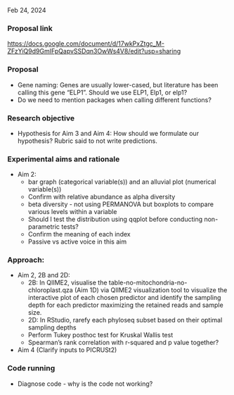 Feb 24, 2024 

### Proposal link
https://docs.google.com/document/d/17wkPxZtgc_M-ZFzYiQ9d9GmIFpQapvSSDqn3OwWs4V8/edit?usp=sharing

### Proposal
* Gene naming: Genes are usually lower-cased, but literature has been calling this gene “ELP1”. Should we use ELP1, Elp1, or elp1?
* Do we need to mention packages when calling different functions?

### Research objective
* Hypothesis for Aim 3 and Aim 4: How should we formulate our hypothesis? Rubric said to not write predictions.

### Experimental aims and rationale
* Aim 2:
  - bar graph (categorical variable(s)) and an alluvial plot (numerical variable(s))
  - Confirm with relative abundance as alpha diversity 
  - beta diversity - not using PERMANOVA but boxplots to compare various levels within a variable
  - Should I test the distribution using qqplot before conducting non-parametric tests?
  - Confirm the meaning of each index
  - Passive vs active voice in this aim

### Approach: 
* Aim 2, 2B and 2D:
  - 2B: In QIIME2, visualise the table-no-mitochondria-no-chloroplast.qza (Aim 1D) via QIIME2 visualization tool to visualize the interactive plot of each chosen predictor and identify the sampling depth for each predictor maximizing the retained reads and sample size.
  - 2D: In RStudio, rarefy each phyloseq subset based on their optimal sampling depths
  -  Perform Tukey posthoc test for Kruskal Wallis test
  - Spearman’s rank correlation with r-squared and p value together?
* Aim 4 (Clarify inputs to PICRUSt2)

### Code running
* Diagnose code - why is the code not working? 

